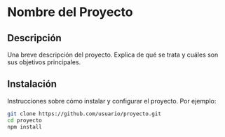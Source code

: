 # Nombre del Proyecto

## Descripción
Una breve descripción del proyecto. Explica de qué se trata y cuáles son sus objetivos principales.

## Instalación
Instrucciones sobre cómo instalar y configurar el proyecto. Por ejemplo:

```bash
git clone https://github.com/usuario/proyecto.git
cd proyecto
npm install

